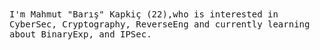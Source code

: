 <br><br>
<samp>
	I'm Mahmut "Barış" Kapkiç (22),who is interested in CyberSec, Cryptography, ReverseEng and currently learning about BinaryExp, and IPSec.
</samp>
<br/><br/>
